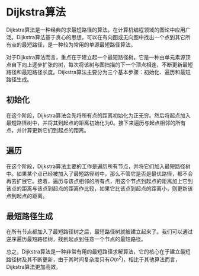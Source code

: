 # Dijkstra算法
Dijkstra算法是一种经典的求最短路径的算法，在计算机编程领域的图论中应用广泛。Dijkstra算法基于贪心的思想，可以在有向图或无向图中找出一个点到其它所有点的最短路径，是一种较为常用的单源最短路径算法。

对于Dijkstra算法而言，重点在于建立起一个最短路径树。它是一种由单元素源顶点自下向上逐步扩张的树，每次将该树与图扫描的下一个顶点相连，不断更新最短路径和最短路径长度。Dijkstra算法主要分为三个基本步骤：初始化、遍历和最短路径生成。

## 初始化
在这个阶段，Dijkstra算法会先将所有点的距离初始化为正无穷。然后将起点加入最短路径树中，并将其到起点的距离初始化为0。接下来遍历与起点相邻的所有点，并计算更新它们到起点的距离。

## 遍历
在这个阶段，Dijkstra算法主要的工作是遍历所有节点，并将它们加入最短路径树中。如果某个点已经被加入了最短路径树中，那么不管它是否是最优路径，都不会再去扩展它。接着，遍历与该点相邻的所有点，用这个节点到起点的距离加上它到该点的距离与该点到起点的距离作比较，如果它比该点到起点的距离小，则更新该点到起点的距离。

## 最短路径生成
在所有节点都加入了最短路径树之后，最短路径树就被建立起来了。我们可以通过逆序遍历最短路径树，找到起点到任意一个节点的最短路径。

总之，Dijkstra算法是一种非常有用的最短路径求解算法，它的核心在于建立最短路径树及其不断更新，由于其时间复杂度只有$O(n^2)$，相比于其他算法而言，Dijkstra算法更加高效。